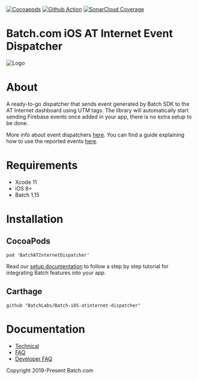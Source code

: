[![Cocoapods](https://img.shields.io/cocoapods/v/BatchATInternetDispatcher)](https://cocoapods.org/pods/BatchATInternetDispatcher)
[![Github Action](https://github.com/BatchLabs/Batch-iOS-atinternet-dispatcher/workflows/iOS%20CI/badge.svg)](https://github.com/BatchLabs/Batch-iOS-atinternet-dispatcher/actions?query=workflow%3A%22iOS+CI%22)
[![SonarCloud Coverage](https://sonarcloud.io/api/project_badges/measure?project=BatchLabs_Batch-iOS-atinternet-dispatcher&metric=coverage)](https://sonarcloud.io/dashboard?id=BatchLabs_Batch-iOS-atinternet-dispatcher)

Batch.com iOS AT Internet Event Dispatcher
==================

![Logo](http://batch-doc.s3.amazonaws.com/logo_batch_192.gif)

# About

A ready-to-go dispatcher that sends event generated by Batch SDK to the AT Internet dashboard using UTM tags.
The library will automatically start sending Firebase events once added in your app, there is no extra setup to be done.

More info about event dispatchers [here](https://doc.batch.com/ios/advanced/event-dispatchers).
You can find a guide explaining how to use the reported events [here](https://help.batch.com/en/articles/3597151-how-to-export-my-campaign-s-data-to-firebase-google-analytics-or-at-internet-using-events-dispatcher).

# Requirements
 - Xcode 11
 - iOS 8+
 - Batch 1.15

# Installation

## CocoaPods

```
pod 'BatchATInternetDispatcher'
```

Read our [setup documentation](https://doc.batch.com/) to follow a step by step tutorial for integrating Batch features into your app.

## Carthage

```
github "BatchLabs/Batch-iOS-atinternet-dispatcher"
```

# Documentation

 - [Technical](https://doc.batch.com)
 - [FAQ](https://batch.com/doc/faq/general.html)
 - [Developer FAQ](https://batch.com/developers)

Copyright 2019-Present Batch.com